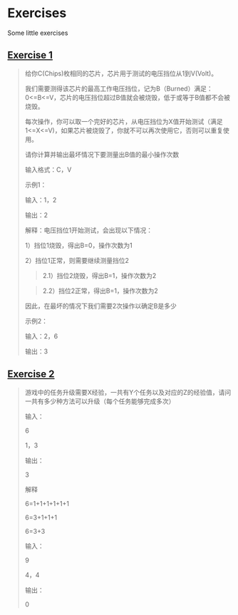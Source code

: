 # Exercises

Some little exercises

## [Exercise 1](https://github.com/haodayizhia/Exercises/blob/0c211671e2fb0811c85e70e87c153931255c80e4/ex1.cpp)

> 给你C(Chips)枚相同的芯片，芯片用于测试的电压挡位从1到V(Volt)。
>
> 我们需要测得该芯片的最高工作电压挡位，记为B（Burned）满足：0<=B<=V，芯片的电压挡位超过B值就会被烧毁，低于或等于B值都不会被烧毁。
>
> 每次操作，你可以取一个完好的芯片，从电压挡位为X值开始测试（满足1<=X<=V)，如果芯片被烧毁了，你就不可以再次使用它，否则可以重复使用。
> 
> 请你计算并输出最坏情况下要测量出B值的最小操作次数
> 
> 输入格式：C，V
>
> 示例1：
> 
> 输入：1，2
> 
> 输出：2
>
> 解释：电压挡位1开始测试，会出现以下情况：
>
> 1）挡位1烧毁，得出B=0，操作次数为1
> 
> 2）挡位1正常，则需要继续测量挡位2
>
>> 2.1）挡位2烧毁，得出B=1，操作次数为2
>
>> 2.2）挡位2正常，得出B=1，操作次数为2
>
> 因此，在最坏的情况下我们需要2次操作以确定B是多少
>
> 示例2：
> 
> 输入：2，6
> 
> 输出：3

## [Exercise 2](https://github.com/haodayizhia/Exercises/blob/f75c9f3891d19755852d2fa7a7da13beffac1fcd/ex2.cpp)

> 游戏中的任务升级需要X经验，一共有Y个任务以及对应的Z的经验值，请问一共有多少种方法可以升级（每个任务能够完成多次）
>
> 输入：
>
> 6
>
> 1，3
>
> 输出：
>
> 3
>
> 解释
>
> 6=1+1+1+1+1+1
>
> 6=3+1+1+1
>
> 6=3+3
>
> 输入：
>
> 9
>
> 4，4
>
> 输出：
>
> 0

